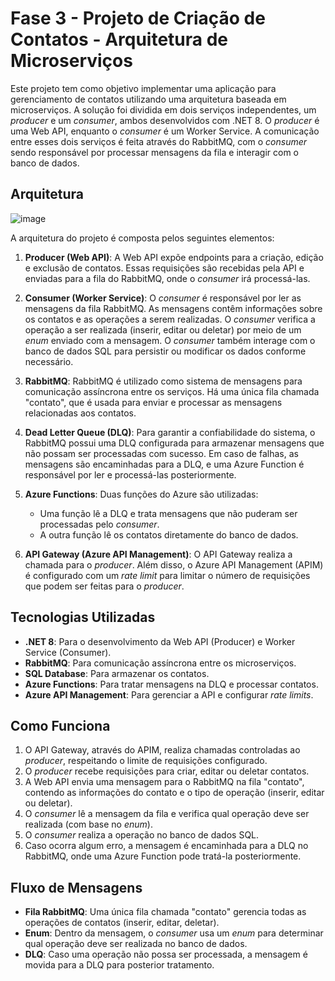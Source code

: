 # Fase 3 - Projeto de Criação de Contatos - Arquitetura de Microserviços

Este projeto tem como objetivo implementar uma aplicação para gerenciamento de contatos utilizando uma arquitetura baseada em microserviços. A solução foi dividida em dois serviços independentes, um *producer* e um *consumer*, ambos desenvolvidos com .NET 8. O *producer* é uma Web API, enquanto o *consumer* é um Worker Service. A comunicação entre esses dois serviços é feita através do RabbitMQ, com o *consumer* sendo responsável por processar mensagens da fila e interagir com o banco de dados.

## Arquitetura

![image](https://github.com/user-attachments/assets/5ce5eaa9-1972-4d74-b79d-678325f82b1c)

A arquitetura do projeto é composta pelos seguintes elementos:

1. **Producer (Web API)**: A Web API expõe endpoints para a criação, edição e exclusão de contatos. Essas requisições são recebidas pela API e enviadas para a fila do RabbitMQ, onde o *consumer* irá processá-las.

2. **Consumer (Worker Service)**: O *consumer* é responsável por ler as mensagens da fila RabbitMQ. As mensagens contêm informações sobre os contatos e as operações a serem realizadas. O *consumer* verifica a operação a ser realizada (inserir, editar ou deletar) por meio de um *enum* enviado com a mensagem. O *consumer* também interage com o banco de dados SQL para persistir ou modificar os dados conforme necessário.

3. **RabbitMQ**: RabbitMQ é utilizado como sistema de mensagens para comunicação assíncrona entre os serviços. Há uma única fila chamada "contato", que é usada para enviar e processar as mensagens relacionadas aos contatos.

4. **Dead Letter Queue (DLQ)**: Para garantir a confiabilidade do sistema, o RabbitMQ possui uma DLQ configurada para armazenar mensagens que não possam ser processadas com sucesso. Em caso de falhas, as mensagens são encaminhadas para a DLQ, e uma Azure Function é responsável por ler e processá-las posteriormente.

5. **Azure Functions**: Duas funções do Azure são utilizadas:
   - Uma função lê a DLQ e trata mensagens que não puderam ser processadas pelo *consumer*.
   - A outra função lê os contatos diretamente do banco de dados.

6. **API Gateway (Azure API Management)**: O API Gateway realiza a chamada para o *producer*. Além disso, o Azure API Management (APIM) é configurado com um *rate limit* para limitar o número de requisições que podem ser feitas para o *producer*.

## Tecnologias Utilizadas

- **.NET 8**: Para o desenvolvimento da Web API (Producer) e Worker Service (Consumer).
- **RabbitMQ**: Para comunicação assíncrona entre os microserviços.
- **SQL Database**: Para armazenar os contatos.
- **Azure Functions**: Para tratar mensagens na DLQ e processar contatos.
- **Azure API Management**: Para gerenciar a API e configurar *rate limits*.

## Como Funciona

1. O API Gateway, através do APIM, realiza chamadas controladas ao *producer*, respeitando o limite de requisições configurado.
2. O *producer* recebe requisições para criar, editar ou deletar contatos.
3. A Web API envia uma mensagem para o RabbitMQ na fila "contato", contendo as informações do contato e o tipo de operação (inserir, editar ou deletar).
4. O *consumer* lê a mensagem da fila e verifica qual operação deve ser realizada (com base no *enum*).
5. O *consumer* realiza a operação no banco de dados SQL.
6. Caso ocorra algum erro, a mensagem é encaminhada para a DLQ no RabbitMQ, onde uma Azure Function pode tratá-la posteriormente.

## Fluxo de Mensagens

- **Fila RabbitMQ**: Uma única fila chamada "contato" gerencia todas as operações de contatos (inserir, editar, deletar).
- **Enum**: Dentro da mensagem, o *consumer* usa um *enum* para determinar qual operação deve ser realizada no banco de dados.
- **DLQ**: Caso uma operação não possa ser processada, a mensagem é movida para a DLQ para posterior tratamento.
